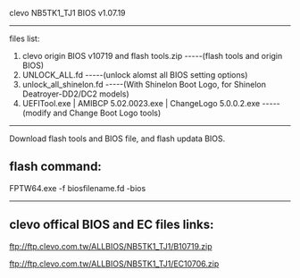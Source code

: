 clevo NB5TK1_TJ1 BIOS v1.07.19

****************************************

files list:
1. clevo origin BIOS v10719 and  flash tools.zip
-----(flash tools and origin BIOS)
2. UNLOCK_ALL.fd
-----(unlock alomst all BIOS setting options)
3. unlock_all_shinelon.fd
-----(With Shinelon Boot Logo, for Shinelon Deatroyer-DD2/DC2 models)
4. UEFITool.exe | AMIBCP 5.02.0023.exe | ChangeLogo 5.0.0.2.exe 
-----(modify and Change Boot Logo tools)

****************************************
Download flash tools and BIOS file, and flash updata BIOS. 

flash command:
----
FPTW64.exe -f biosfilename.fd -bios

****************************************

clevo offical BIOS and EC files links:
----
ftp://ftp.clevo.com.tw/ALLBIOS/NB5TK1_TJ1/B10719.zip

ftp://ftp.clevo.com.tw/ALLBIOS/NB5TK1_TJ1/EC10706.zip

